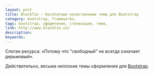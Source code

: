 ```yaml
---
layout: post
title: BlackTie — бесплатные качественные темы для Bootstrap
category: bootstrap, frameworks, 
tags: bootstrap, оформтение, стилизация, тема, 
link: http://www.blacktie.co/
description: 
keywords: 
---
```


<p>Слоган ресурса: «Потому что "свободный" не всегда означает дерьмовый».</p>
<p>Действительно, весьма неплохие темы оформления для <a href="/search/id2">Bootstrap</a>.</p>
